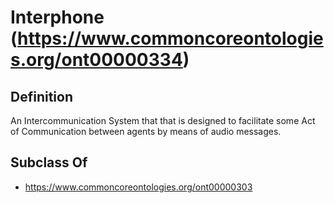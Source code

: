 # Interphone (https://www.commoncoreontologies.org/ont00000334)

## Definition
An Intercommunication System that that is designed to facilitate some Act of Communication between agents by means of audio messages.

## Subclass Of
- https://www.commoncoreontologies.org/ont00000303


